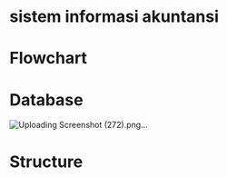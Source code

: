 # sistem informasi akuntansi

# Flowchart

# Database
![Uploading Screenshot (272).png…]()

# Structure

 
